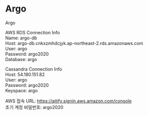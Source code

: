 # Argo
Argo

AWS RDS Connection Info  
Name: argo-db  
Host: argo-db.cnkxzmhdcjyk.ap-northeast-2.rds.amazonaws.com  
User: argo  
Password: argo2020  
Database: argo  

Cassandra Connection Info  
Host: 54.180.151.82  
User: argo  
Password: argo2020  
Keyspace: argo  
  
AWS 접속 URL: https://aitify.signin.aws.amazon.com/console  
초기 계정 비밀번호: argo2020  
